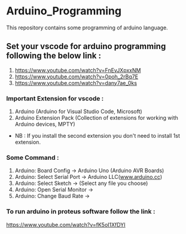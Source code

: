 # Arduino_Programming
This repository contains some programming of arduino language.

## Set your vscode for arduino programming following the below link :
1. https://www.youtube.com/watch?v=FnEvJXpxxNM
2. https://www.youtube.com/watch?v=0poh_2rBq7E
3. https://www.youtube.com/watch?v=dany7ae_0ks

### Important Extension for vscode :
1. Arduino (Arduino for Visual Studio Code, Microsoft)
2. Arduino Extension Pack (Collection of extensions for working with Arduino devices, MPTY)
- NB : If you install the second extension you don't need to install 1st extension.

### Some Command :
1. Arduino: Board Config -> Arduino Uno (Arduino AVR Boards)
2. Arduino: Select Serial Port -> Arduino LLC(www.arduino.cc)
3. Arduino: Select Sketch -> (Select any file you choose)
4. Arduino: Open Serial Monitor ->
5. Arduino: Change Baud Rate ->

### To run arduino in proteus software follow the link :
https://www.youtube.com/watch?v=fK5oI1XfDYI